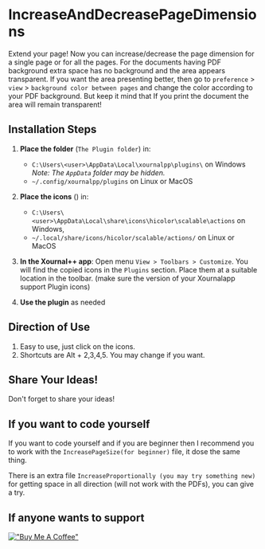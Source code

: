 # IncreaseAndDecreasePageDimensions

Extend your page! Now you can increase/decrease the page dimension for a single page or for all the pages. For the documents having PDF background extra space has no background and the area appears transparent. If you want the area presenting better, then go to `preference` > `view` > `background color between pages` and change the color according to your PDF background. But keep it mind that If you print the document the area will remain transparent!

## Installation Steps

1. **Place the folder** (`The Plugin folder`) in:
   - `C:\Users\<user>\AppData\Local\xournalpp\plugins\` on Windows 
     *Note: The `AppData` folder may be hidden.*
   - `~/.config/xournalpp/plugins` on Linux or MacOS

1. **Place the icons** () in:
   - `C:\Users\<user>\AppData\Local\share\icons\hicolor\scalable\actions` on Windows,
   - `~/.local/share/icons/hicolor/scalable/actions/` on Linux or MacOS

2. **In the Xournal++ app**:
  Open menu `View > Toolbars > Customize`. You will find the copied icons in the `Plugins` section. Place them at a suitable location in the toolbar. (make sure the version of your Xournalapp support Plugin icons)

3. **Use the plugin** as needed


## Direction of Use

1. Easy to use, just click on the icons.
2. Shortcuts are Alt + 2,3,4,5. You may change if you want.


## Share Your Ideas!
Don't forget to share your ideas!

## If you want to code yourself
If you want to code yourself and if you are beginner then I recommend you to work with the `IncreasePageSize(for beginner)` file, it dose the same thing.

There is an extra file `IncreaseProportionally (you may try something new)` for getting space in all direction (will not work with the PDFs), you can give a try.

## If anyone wants to support
[!["Buy Me A Coffee"](https://www.buymeacoffee.com/assets/img/custom_images/orange_img.png)](https://www.buymeacoffee.com/miltonbala)
